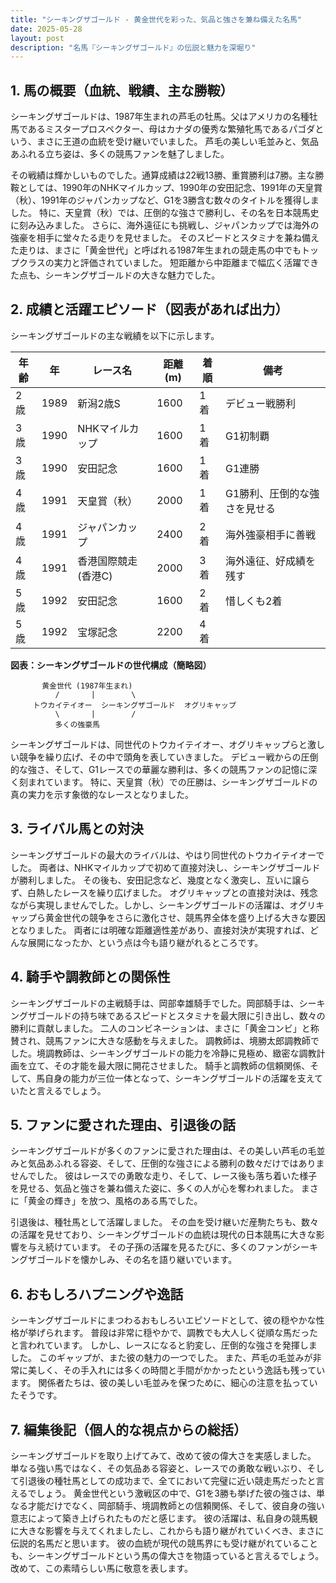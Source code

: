 ```yaml
---
title: "シーキングザゴールド - 黄金世代を彩った、気品と強さを兼ね備えた名馬"
date: 2025-05-28
layout: post
description: "名馬『シーキングザゴールド』の伝説と魅力を深堀り"
---
```


## 1. 馬の概要（血統、戦績、主な勝鞍）

シーキングザゴールドは、1987年生まれの芦毛の牡馬。父はアメリカの名種牡馬であるミスタープロスペクター、母はカナダの優秀な繁殖牝馬であるパゴダという、まさに王道の血統を受け継いでいました。  芦毛の美しい毛並みと、気品あふれる立ち姿は、多くの競馬ファンを魅了しました。

その戦績は輝かしいものでした。通算成績は22戦13勝、重賞勝利は7勝。主な勝鞍としては、1990年のNHKマイルカップ、1990年の安田記念、1991年の天皇賞（秋）、1991年のジャパンカップなど、G1を3勝含む数々のタイトルを獲得しました。  特に、天皇賞（秋）では、圧倒的な強さで勝利し、その名を日本競馬史に刻み込みました。  さらに、海外遠征にも挑戦し、ジャパンカップでは海外の強豪を相手に堂々たる走りを見せました。  そのスピードとスタミナを兼ね備えた走りは、まさに「黄金世代」と呼ばれる1987年生まれの競走馬の中でもトップクラスの実力と評価されていました。  短距離から中距離まで幅広く活躍できた点も、シーキングザゴールドの大きな魅力でした。


## 2. 成績と活躍エピソード（図表があれば出力）

シーキングザゴールドの主な戦績を以下に示します。

| 年齢 | 年 | レース名          | 距離(m) | 着順 | 備考                     |
|-----|----|-----------------|---------|-----|--------------------------|
| 2歳  | 1989 | 新潟2歳S           | 1600    | 1着 | デビュー戦勝利             |
| 3歳  | 1990 | NHKマイルカップ     | 1600    | 1着 | G1初制覇                   |
| 3歳  | 1990 | 安田記念           | 1600    | 1着 | G1連勝                     |
| 4歳  | 1991 | 天皇賞（秋）       | 2000    | 1着 | G1勝利、圧倒的な強さを見せる |
| 4歳  | 1991 | ジャパンカップ      | 2400    | 2着 | 海外強豪相手に善戦           |
| 4歳  | 1991 | 香港国際競走(香港C)| 2000    | 3着 | 海外遠征、好成績を残す       |
| 5歳  | 1992 | 安田記念           | 1600    | 2着 | 惜しくも2着                |
| 5歳  | 1992 | 宝塚記念           | 2200    | 4着 |                               |


**図表：シーキングザゴールドの世代構成（簡略図）**

```
       黄金世代 (1987年生まれ)
          /       |        \
     トウカイテイオー  シーキングザゴールド  オグリキャップ
          \       |        /
          多くの強豪馬
```

シーキングザゴールドは、同世代のトウカイテイオー、オグリキャップらと激しい競争を繰り広げ、その中で頭角を表していきました。  デビュー戦からの圧倒的な強さ、そして、G1レースでの華麗な勝利は、多くの競馬ファンの記憶に深く刻まれています。  特に、天皇賞（秋）での圧勝は、シーキングザゴールドの真の実力を示す象徴的なレースとなりました。


## 3. ライバル馬との対決

シーキングザゴールドの最大のライバルは、やはり同世代のトウカイテイオーでした。  両者は、NHKマイルカップで初めて直接対決し、シーキングザゴールドが勝利しました。  その後も、安田記念など、幾度となく激突し、互いに譲らず、白熱したレースを繰り広げました。  オグリキャップとの直接対決は、残念ながら実現しませんでした。しかし、シーキングザゴールドの活躍は、オグリキャップら黄金世代の競争をさらに激化させ、競馬界全体を盛り上げる大きな要因となりました。  両者には明確な距離適性差があり、直接対決が実現すれば、どんな展開になったか、という点は今も語り継がれるところです。


## 4. 騎手や調教師との関係性

シーキングザゴールドの主戦騎手は、岡部幸雄騎手でした。岡部騎手は、シーキングザゴールドの持ち味であるスピードとスタミナを最大限に引き出し、数々の勝利に貢献しました。  二人のコンビネーションは、まさに「黄金コンビ」と称賛され、競馬ファンに大きな感動を与えました。  調教師は、境勝太郎調教師でした。境調教師は、シーキングザゴールドの能力を冷静に見極め、緻密な調教計画を立て、その才能を最大限に開花させました。  騎手と調教師の信頼関係、そして、馬自身の能力が三位一体となって、シーキングザゴールドの活躍を支えていたと言えるでしょう。


## 5. ファンに愛された理由、引退後の話

シーキングザゴールドが多くのファンに愛された理由は、その美しい芦毛の毛並みと気品あふれる容姿、そして、圧倒的な強さによる勝利の数々だけではありませんでした。  彼はレースでの勇敢な走り、そして、レース後も落ち着いた様子を見せる、気品と強さを兼ね備えた姿に、多くの人が心を奪われました。  まさに「黄金の輝き」を放つ、風格のある馬でした。

引退後は、種牡馬として活躍しました。  その血を受け継いだ産駒たちも、数々の活躍を見せており、シーキングザゴールドの血統は現代の日本競馬に大きな影響を与え続けています。  その子孫の活躍を見るたびに、多くのファンがシーキングザゴールドを懐かしみ、その名を語り継いでいます。


## 6. おもしろハプニングや逸話

シーキングザゴールドにまつわるおもしろいエピソードとして、彼の穏やかな性格が挙げられます。  普段は非常に穏やかで、調教でも大人しく従順な馬だったと言われています。  しかし、レースになると豹変し、圧倒的な強さを発揮しました。  このギャップが、また彼の魅力の一つでした。  また、芦毛の毛並みが非常に美しく、その手入れには多くの時間と手間がかかったという逸話も残っています。  関係者たちは、彼の美しい毛並みを保つために、細心の注意を払っていたそうです。


## 7. 編集後記（個人的な視点からの総括）

シーキングザゴールドを取り上げてみて、改めて彼の偉大さを実感しました。  単なる強い馬ではなく、その気品ある容姿と、レースでの勇敢な戦いぶり、そして引退後の種牡馬としての成功まで、全てにおいて完璧に近い競走馬だったと言えるでしょう。  黄金世代という激戦区の中で、G1を3勝も挙げた彼の強さは、単なる才能だけでなく、岡部騎手、境調教師との信頼関係、そして、彼自身の強い意志によって築き上げられたものだと感じます。  彼の活躍は、私自身の競馬観に大きな影響を与えてくれましたし、これからも語り継がれていくべき、まさに伝説的名馬だと思います。  彼の血統が現代の競馬界にも受け継がれていることも、シーキングザゴールドという馬の偉大さを物語っていると言えるでしょう。  改めて、この素晴らしい馬に敬意を表します。
